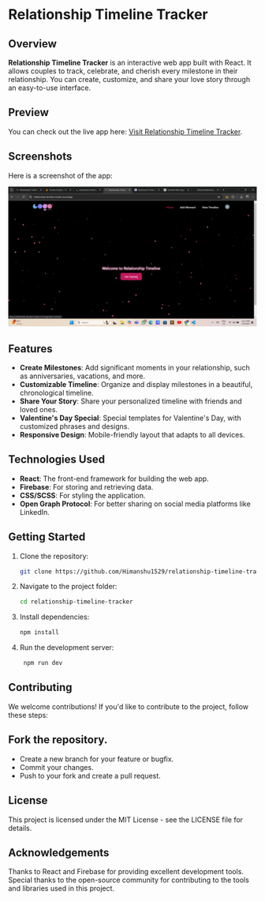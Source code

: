 # Relationship Timeline Tracker

## Overview

**Relationship Timeline Tracker** is an interactive web app built with React. It allows couples to track, celebrate, and cherish every milestone in their relationship. You can create, customize, and share your love story through an easy-to-use interface.

## Preview 
You can check out the live app here: [Visit Relationship Timeline Tracker](https://relationship-timeline-tracker.vercel.app).

## Screenshots
Here is a screenshot of the app:

![App Screenshot](https://github.com/Himanshu1529/Relationship-Timeline-Tracker/blob/main/relationship.png)  

## Features

- **Create Milestones**: Add significant moments in your relationship, such as anniversaries, vacations, and more.
- **Customizable Timeline**: Organize and display milestones in a beautiful, chronological timeline.
- **Share Your Story**: Share your personalized timeline with friends and loved ones.
- **Valentine's Day Special**: Special templates for Valentine's Day, with customized phrases and designs.
- **Responsive Design**: Mobile-friendly layout that adapts to all devices.

## Technologies Used

- **React**: The front-end framework for building the web app.
- **Firebase**: For storing and retrieving data.
- **CSS/SCSS**: For styling the application.
- **Open Graph Protocol**: For better sharing on social media platforms like LinkedIn.

## Getting Started

1. Clone the repository:

   ```bash
   git clone https://github.com/Himanshu1529/relationship-timeline-tracker.git
   
2. Navigate to the project folder:
   ```bash
   cd relationship-timeline-tracker
   
3. Install dependencies:

   ```bash
   npm install
   
2. Run the development server:
   ```bash
    npm run dev  

## Contributing
We welcome contributions! If you'd like to contribute to the project, follow these steps:

## Fork the repository.
- Create a new branch for your feature or bugfix.
- Commit your changes.
- Push to your fork and create a pull request.

## License
This project is licensed under the MIT License - see the LICENSE file for details.

## Acknowledgements
Thanks to React and Firebase for providing excellent development tools.
Special thanks to the open-source community for contributing to the tools and libraries used in this project.

